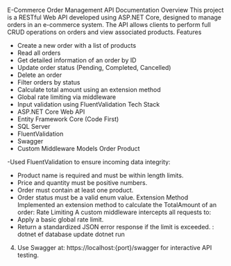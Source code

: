 E-Commerce Order Management API Documentation 
Overview 
This project is a RESTful Web API developed using ASP.NET Core, designed to manage orders in 
an e-commerce system. The API allows clients to perform full CRUD operations on orders and view 
associated products. 
Features 
- Create a new order with a list of products 
- Read all orders 
- Get detailed information of an order by ID 
- Update order status (Pending, Completed, Cancelled) 
- Delete an order 
- Filter orders by status 
- Calculate total amount using an extension method 
- Global rate limiting via middleware 
- Input validation using FluentValidation 
Tech Stack 
- ASP.NET Core Web API 
- Entity Framework Core (Code First) 
- SQL Server 
- FluentValidation 
- Swagger 
- Custom Middleware 
Models 
Order 
Product

-Used FluentValidation to ensure incoming data integrity: 
- Product name is required and must be within length limits. 
- Price and quantity must be positive numbers. 
- Order must contain at least one product. 
- Order status must be a valid enum value. 
Extension Method 
Implemented an extension method to calculate the TotalAmount of an order: 
Rate Limiting 
A custom middleware intercepts all requests to: 
- Apply a basic global rate limit. 
- Return a standardized JSON error response if the limit is exceeded. 
: 
dotnet ef database update 
dotnet run 
4. Use Swagger at: https://localhost:{port}/swagger for interactive API testing. 
